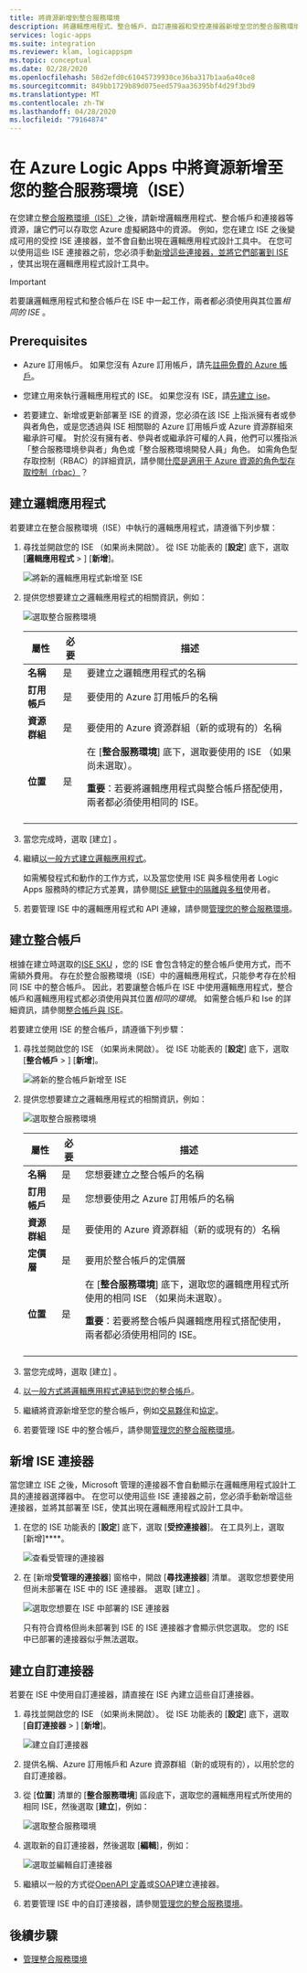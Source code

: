 ```yaml
---
title: 將資源新增到整合服務環境
description: 將邏輯應用程式、整合帳戶、自訂連接器和受控連接器新增至您的整合服務環境（ISE）
services: logic-apps
ms.suite: integration
ms.reviewer: klam, logicappspm
ms.topic: conceptual
ms.date: 02/28/2020
ms.openlocfilehash: 58d2efd0c61045739930ce36ba317b1aa6a40ce8
ms.sourcegitcommit: 849bb1729b89d075eed579aa36395bf4d29f3bd9
ms.translationtype: MT
ms.contentlocale: zh-TW
ms.lasthandoff: 04/28/2020
ms.locfileid: "79164874"
---
```

# <a name="add-resources-to-your-integration-service-environment-ise-in-azure-logic-apps"></a>在 Azure Logic Apps 中將資源新增至您的整合服務環境（ISE）

在您建立[整合服務環境（ISE）](../logic-apps/connect-virtual-network-vnet-isolated-environment-overview.md)之後，請新增邏輯應用程式、整合帳戶和連接器等資源，讓它們可以存取您 Azure 虛擬網路中的資源。 例如，您在建立 ISE 之後變成可用的受控 ISE 連接器，並不會自動出現在邏輯應用程式設計工具中。 在您可以使用這些 ISE 連接器之前，您必須手動[新增這些連接器，並將它們部署到 ISE](#add-ise-connectors-environment) ，使其出現在邏輯應用程式設計工具中。

> [!IMPORTANT]
> 若要讓邏輯應用程式和整合帳戶在 ISE 中一起工作，兩者都必須使用與其位置*相同的 ISE* 。

## <a name="prerequisites"></a>Prerequisites

* Azure 訂用帳戶。 如果您沒有 Azure 訂用帳戶，請先[註冊免費的 Azure 帳戶](https://azure.microsoft.com/free/)。

* 您建立用來執行邏輯應用程式的 ISE。 如果您沒有 ISE，請[先建立 ise](../logic-apps/connect-virtual-network-vnet-isolated-environment.md)。

* 若要建立、新增或更新部署至 ISE 的資源，您必須在該 ISE 上指派擁有者或參與者角色，或是您透過與 ISE 相關聯的 Azure 訂用帳戶或 Azure 資源群組來繼承許可權。 對於沒有擁有者、參與者或繼承許可權的人員，他們可以獲指派「整合服務環境參與者」角色或「整合服務環境開發人員」角色。 如需角色型存取控制（RBAC）的詳細資訊，請參閱[什麼是適用于 Azure 資源的角色型存取控制（rbac）](../role-based-access-control/overview.md)？

<a name="create-logic-apps-environment"></a>

## <a name="create-logic-apps"></a>建立邏輯應用程式

若要建立在整合服務環境（ISE）中執行的邏輯應用程式，請遵循下列步驟：

1. 尋找並開啟您的 ISE （如果尚未開啟）。 從 ISE 功能表的 [**設定**] 底下，選取 [**邏輯應用程式** > ] [**新增**]。

   ![將新的邏輯應用程式新增至 ISE](./media/add-artifacts-integration-service-environment-ise/add-logic-app-to-ise.png)

1. 提供您想要建立之邏輯應用程式的相關資訊，例如：

   ![選取整合服務環境](./media/add-artifacts-integration-service-environment-ise/create-logic-app-integration-service-environment.png)

   | 屬性 | 必要 | 描述 |
   |----------|----------|-------------|
   | **名稱** | 是 | 要建立之邏輯應用程式的名稱 |
   | **訂用帳戶** | 是 | 要使用的 Azure 訂用帳戶的名稱 |
   | **資源群組** | 是 | 要使用的 Azure 資源群組（新的或現有的）名稱 |
   | **位置** | 是 | 在 [**整合服務環境**] 底下，選取要使用的 ISE （如果尚未選取）。 <p><p> **重要**：若要將邏輯應用程式與整合帳戶搭配使用，兩者都必須使用相同的 ISE。 |
   ||||

1. 當您完成時，選取 [建立]  。

1. 繼續[以一般方式建立邏輯應用程式](../logic-apps/quickstart-create-first-logic-app-workflow.md)。

   如需觸發程式和動作的工作方式，以及當您使用 ISE 與多租使用者 Logic Apps 服務時的標記方式差異，請參閱[ISE 總覽中的隔離與多租](../logic-apps/connect-virtual-network-vnet-isolated-environment-overview.md#difference)使用者。

1. 若要管理 ISE 中的邏輯應用程式和 API 連線，請參閱[管理您的整合服務環境](../logic-apps/ise-manage-integration-service-environment.md)。

<a name="create-integration-account-environment"></a>

## <a name="create-integration-accounts"></a>建立整合帳戶

根據在建立時選取的[ISE SKU](../logic-apps/connect-virtual-network-vnet-isolated-environment-overview.md#ise-level) ，您的 ISE 會包含特定的整合帳戶使用方式，而不需額外費用。 存在於整合服務環境（ISE）中的邏輯應用程式，只能參考存在於相同 ISE 中的整合帳戶。 因此，若要讓整合帳戶在 ISE 中使用邏輯應用程式，整合帳戶和邏輯應用程式都必須使用與其位置*相同的環境*。 如需整合帳戶和 Ise 的詳細資訊，請參閱[整合帳戶與 ISE](connect-virtual-network-vnet-isolated-environment-overview.md#create-integration-account-environment)。

若要建立使用 ISE 的整合帳戶，請遵循下列步驟：

1. 尋找並開啟您的 ISE （如果尚未開啟）。 從 ISE 功能表的 [**設定**] 底下，選取 [**整合帳戶** > ] [**新增**]。

   ![將新的整合帳戶新增至 ISE](./media/add-artifacts-integration-service-environment-ise/add-integration-account-to-ise.png)

1. 提供您想要建立之邏輯應用程式的相關資訊，例如：

   ![選取整合服務環境](./media/add-artifacts-integration-service-environment-ise/create-integration-account-integration-service-environment.png)

   | 屬性 | 必要 | 描述 |
   |----------|----------|-------------|
   | **名稱** | 是 | 您想要建立之整合帳戶的名稱 |
   | **訂用帳戶** | 是 | 您想要使用之 Azure 訂用帳戶的名稱 |
   | **資源群組** | 是 | 要使用的 Azure 資源群組（新的或現有的）名稱 |
   | **定價層** | 是 | 要用於整合帳戶的定價層 |
   | **位置** | 是 | 在 [**整合服務環境**] 底下，選取您的邏輯應用程式所使用的相同 ISE （如果尚未選取）。 <p><p> **重要**：若要將整合帳戶與邏輯應用程式搭配使用，兩者都必須使用相同的 ISE。 |
   ||||

1. 當您完成時，選取 [建立]  。

1. [以一般方式將邏輯應用程式連結到您的整合帳戶](../logic-apps/logic-apps-enterprise-integration-create-integration-account.md#link-account)。

1. 繼續將資源新增至您的整合帳戶，例如[交易夥伴](../logic-apps/logic-apps-enterprise-integration-partners.md)和[協定](../logic-apps/logic-apps-enterprise-integration-agreements.md)。

1. 若要管理 ISE 中的整合帳戶，請參閱[管理您的整合服務環境](../logic-apps/ise-manage-integration-service-environment.md)。

<a name="add-ise-connectors-environment"></a>

## <a name="add-ise-connectors"></a>新增 ISE 連接器

當您建立 ISE 之後，Microsoft 管理的連接器不會自動顯示在邏輯應用程式設計工具的連接器選擇器中。 在您可以使用這些 ISE 連接器之前，您必須手動新增這些連接器，並將其部署至 ISE，使其出現在邏輯應用程式設計工具中。

1. 在您的 ISE 功能表的 [**設定**] 底下，選取 [**受控連接器**]。 在工具列上，選取 [新增]****。

   ![查看受管理的連接器](./media/add-artifacts-integration-service-environment-ise/ise-view-managed-connectors.png)

1. 在 [新增**受管理的連接器**] 窗格中，開啟 [**尋找連接器**] 清單。 選取您想要使用但尚未部署在 ISE 中的 ISE 連接器。 選取 [建立]  。

   ![選取您想要在 ISE 中部署的 ISE 連接器](./media/add-artifacts-integration-service-environment-ise/add-managed-connector.png)

   只有符合資格但尚未部署到 ISE 的 ISE 連接器才會顯示供您選取。 您的 ISE 中已部署的連接器似乎無法選取。

<a name="create-custom-connectors-environment"></a>

## <a name="create-custom-connectors"></a>建立自訂連接器

若要在 ISE 中使用自訂連接器，請直接在 ISE 內建立這些自訂連接器。

1. 尋找並開啟您的 ISE （如果尚未開啟）。 從 ISE 功能表的 [**設定**] 底下，選取 [**自訂連接器** > ] [**新增**]。

   ![建立自訂連接器](./media/add-artifacts-integration-service-environment-ise/add-custom-connector-to-ise.png)

1. 提供名稱、Azure 訂用帳戶和 Azure 資源群組（新的或現有的），以用於您的自訂連接器。

1. 從 [**位置**] 清單的 [**整合服務環境**] 區段底下，選取您的邏輯應用程式所使用的相同 ISE，然後選取 [**建立**]，例如：

   ![選取整合服務環境](./media/add-artifacts-integration-service-environment-ise/create-custom-connector-integration-service-environment.png)

1. 選取新的自訂連接器，然後選取 [**編輯**]，例如：

   ![選取並編輯自訂連接器](./media/add-artifacts-integration-service-environment-ise/edit-custom-connectors.png)

1. 繼續以一般的方式從[OpenAPI 定義](https://docs.microsoft.com/connectors/custom-connectors/define-openapi-definition#import-the-openapi-definition)或[SOAP](https://docs.microsoft.com/connectors/custom-connectors/create-register-logic-apps-soap-connector#2-define-your-connector)建立連接器。

1. 若要管理 ISE 中的自訂連接器，請參閱[管理您的整合服務環境](../logic-apps/ise-manage-integration-service-environment.md)。

## <a name="next-steps"></a>後續步驟

* [管理整合服務環境](../logic-apps/ise-manage-integration-service-environment.md)
